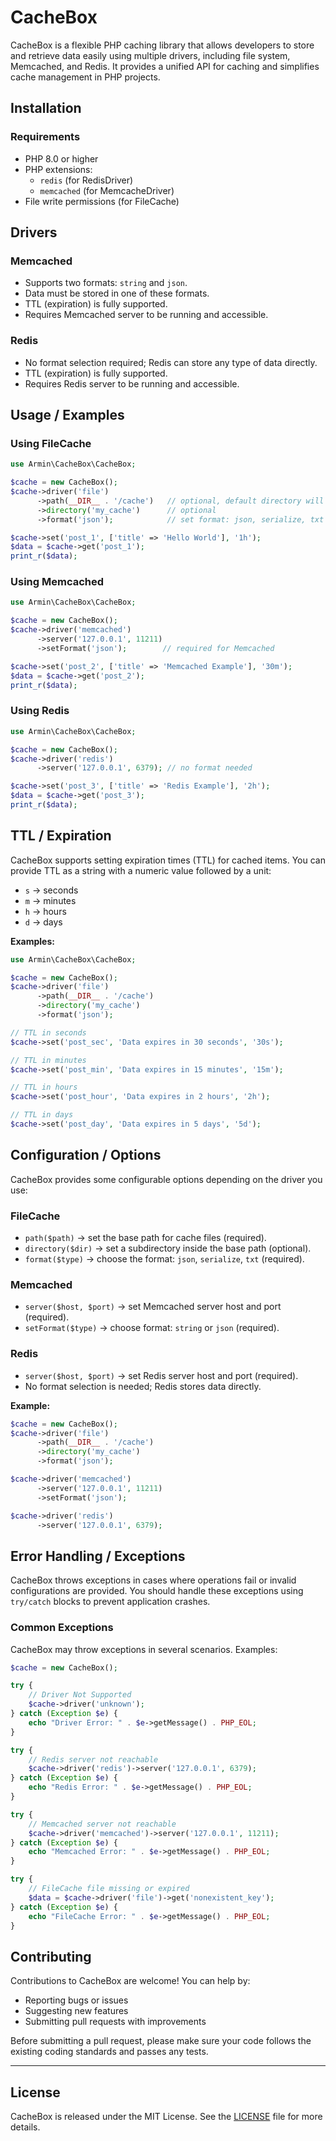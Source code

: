 # CacheBox

CacheBox is a flexible PHP caching library that allows developers to store and retrieve data easily using multiple drivers, including file system, Memcached, and Redis. It provides a unified API for caching and simplifies cache management in PHP projects.

## Installation

### Requirements

- PHP 8.0 or higher
- PHP extensions:
  - `redis` (for RedisDriver)
  - `memcached` (for MemcacheDriver)
- File write permissions (for FileCache)

## Drivers

### Memcached
- Supports two formats: `string` and `json`.
- Data must be stored in one of these formats.
- TTL (expiration) is fully supported.
- Requires Memcached server to be running and accessible.

### Redis
- No format selection required; Redis can store any type of data directly.
- TTL (expiration) is fully supported.
- Requires Redis server to be running and accessible.

## Usage / Examples

### Using FileCache

```php
use Armin\CacheBox\CacheBox;

$cache = new CacheBox();
$cache->driver('file')
      ->path(__DIR__ . '/cache')   // optional, default directory will be used
      ->directory('my_cache')      // optional
      ->format('json');            // set format: json, serialize, txt

$cache->set('post_1', ['title' => 'Hello World'], '1h');
$data = $cache->get('post_1');
print_r($data);
```

### Using Memcached
```php
use Armin\CacheBox\CacheBox;

$cache = new CacheBox();
$cache->driver('memcached')
      ->server('127.0.0.1', 11211)
      ->setFormat('json');        // required for Memcached

$cache->set('post_2', ['title' => 'Memcached Example'], '30m');
$data = $cache->get('post_2');
print_r($data);
```

### Using Redis
```php
use Armin\CacheBox\CacheBox;

$cache = new CacheBox();
$cache->driver('redis')
      ->server('127.0.0.1', 6379); // no format needed

$cache->set('post_3', ['title' => 'Redis Example'], '2h');
$data = $cache->get('post_3');
print_r($data);
```
## TTL / Expiration

CacheBox supports setting expiration times (TTL) for cached items. You can provide TTL as a string with a numeric value followed by a unit:

- `s` → seconds  
- `m` → minutes  
- `h` → hours  
- `d` → days  

**Examples:**

```php
use Armin\CacheBox\CacheBox;

$cache = new CacheBox();
$cache->driver('file')
      ->path(__DIR__ . '/cache')
      ->directory('my_cache')
      ->format('json');

// TTL in seconds
$cache->set('post_sec', 'Data expires in 30 seconds', '30s');

// TTL in minutes
$cache->set('post_min', 'Data expires in 15 minutes', '15m');

// TTL in hours
$cache->set('post_hour', 'Data expires in 2 hours', '2h');

// TTL in days
$cache->set('post_day', 'Data expires in 5 days', '5d');
```
## Configuration / Options

CacheBox provides some configurable options depending on the driver you use:

### FileCache
- `path($path)` → set the base path for cache files (required).  
- `directory($dir)` → set a subdirectory inside the base path (optional).  
- `format($type)` → choose the format: `json`, `serialize`, `txt` (required).

### Memcached
- `server($host, $port)` → set Memcached server host and port (required).  
- `setFormat($type)` → choose format: `string` or `json` (required).

### Redis
- `server($host, $port)` → set Redis server host and port (required).  
- No format selection is needed; Redis stores data directly.

**Example:**

```php
$cache = new CacheBox();
$cache->driver('file')
      ->path(__DIR__ . '/cache')
      ->directory('my_cache')
      ->format('json');

$cache->driver('memcached')
      ->server('127.0.0.1', 11211)
      ->setFormat('json');

$cache->driver('redis')
      ->server('127.0.0.1', 6379);
```
## Error Handling / Exceptions

CacheBox throws exceptions in cases where operations fail or invalid configurations are provided. You should handle these exceptions using `try/catch` blocks to prevent application crashes.

### Common Exceptions

CacheBox may throw exceptions in several scenarios. Examples:

```php
$cache = new CacheBox();

try {
    // Driver Not Supported
    $cache->driver('unknown');
} catch (Exception $e) {
    echo "Driver Error: " . $e->getMessage() . PHP_EOL;
}

try {
    // Redis server not reachable
    $cache->driver('redis')->server('127.0.0.1', 6379);
} catch (Exception $e) {
    echo "Redis Error: " . $e->getMessage() . PHP_EOL;
}

try {
    // Memcached server not reachable
    $cache->driver('memcached')->server('127.0.0.1', 11211);
} catch (Exception $e) {
    echo "Memcached Error: " . $e->getMessage() . PHP_EOL;
}

try {
    // FileCache file missing or expired
    $data = $cache->driver('file')->get('nonexistent_key');
} catch (Exception $e) {
    echo "FileCache Error: " . $e->getMessage() . PHP_EOL;
}
```
## Contributing

Contributions to CacheBox are welcome! You can help by:

- Reporting bugs or issues
- Suggesting new features
- Submitting pull requests with improvements

Before submitting a pull request, please make sure your code follows the existing coding standards and passes any tests.

---

## License

CacheBox is released under the MIT License. See the [LICENSE](LICENSE) file for more details.
